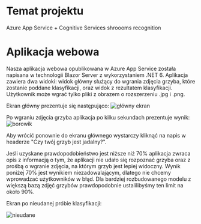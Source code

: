 # Temat projektu
Azure App Service + Cognitive Services shroooms recognition

# Aplikacja webowa
Nasza aplikacja webowa opublikowana w Azure App Service została napisana w technologii Blazor Server z wykorzystaniem .NET 6. Aplikacja zawiera dwa widoki: widok główny służący do wgrania zdjęcia grzyba, które zostanie poddane klasyfikacji, oraz widok z rezultatem klasyfikacji. Użytkownik może wgrać tylko pliki z obrazem o rozszerzeniu .jpg i .png.

Ekran główny prezentuje się następująco:
![główny ekran](https://user-images.githubusercontent.com/73691017/204139527-ed3092fd-5235-495b-b395-f756540e684a.png)

Po wgraniu zdjęcia grzyba aplikacja po kilku sekundach prezentuje wynik:
![borowik](https://user-images.githubusercontent.com/73691017/204139547-0df7694f-0a55-4a3f-ac82-c8dab1b3a86b.png)

Aby wrócić ponownie do ekranu głównego wystarczy kliknąć na napis w headerze "Czy twój grzyb jest jadalny?".

Jeśli uzyskane prawdopodobieństwo jest niższe niż 70% aplikacja zwraca opis z informacją o tym, że aplikacji nie udało się rozpoznać grzyba oraz z prośbą o wgranie zdjęcia, na którym grzyb jest lepiej widoczny. Wynik poniżej 70% jest wynikiem niezadowalającym, dlatego nie chcemy wprowadzać użytkowników w błąd. Dla bardziej rozbudowanego modelu z większą bazą zdjęć grzybów prawdopodobnie ustalilibyśmy ten limit na około 90%.

Ekran po nieudanej próbie klasyfikacji:

![nieudane](https://user-images.githubusercontent.com/73691017/204139714-414edb72-8856-4fc6-a056-002ff900419c.png)
